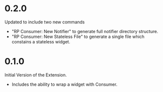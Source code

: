 # 0.2.0

Updated to include two new commands

- "RP Consumer: New Notifier" to generate full notifier directory structure.
- "RP Consumer: New Stateless File" to generate a single file which constains a stateless widget.

# 0.1.0

Initial Version of the Extension.

- Includes the ability to wrap a widget with Consumer.
